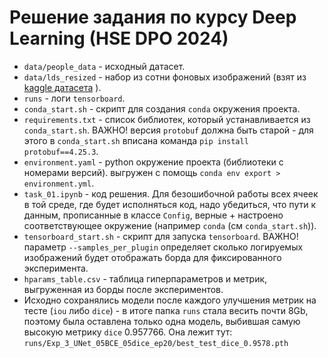 # Решение задания по курсу Deep Learning (HSE DPO 2024)

- `data/people_data` - исходный датасет.
- `data/lds_resized` - набор из сотни фоновых изображений (взят из [kaggle датасета](https://www.kaggle.com/datasets/arnaud58/landscape-pictures) ).
- `runs` - логи `tensorboard`.
- `conda_start.sh` - скрипт для создания `conda` окружения проекта.
- `requirements.txt` - список библиотек, который устанавливается из `conda_start.sh`. ВАЖНО! версия `protobuf` должна быть старой - для этого в `conda_start.sh` вписана команда `pip install protobuf==4.25.3`.
- `environment.yaml` - python окружение проекта (библиотеки с номерами версий). выгружен с помощь `conda env export > environment.yml`.
- `task_01.ipynb` - код решения. Для безошибочной работы всех ячеек  в той среде, где будет исполняться код,  надо убедиться, что пути к данным, прописанные в классе `Config`, верные + настроено соответствующее окружение (например `conda` (cм `conda_start.sh`)).
- `tensorboard_start.sh` - скрипт для запуска `tensorboard`. ВАЖНО! параметр `--samples_per_plugin` определяет сколько логируемых изображений будет отображать борда для фиксированного эксперимента.
- `hparams_table.csv` - таблица гиперпараметров и метрик, выгруженная из борды после экспериментов.
- Исходно сохранялись модели после каждого улучшения метрик на тесте (`iou` либо `dice`) - в итоге папка `runs` стала весить почти 8Gb, поэтому была оставлена только одна модель, выбившая самую высокую метрику `dice` 0.957766. Она лежит тут: `runs/Exp_3_UNet_05BCE_05dice_ep20/best_test_dice_0.9578.pth`
